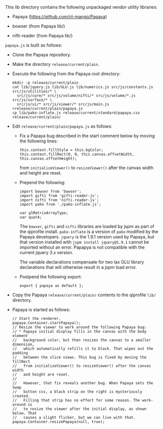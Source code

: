 This lib directory contains the following unpackaged vendor utility
libraries:

* Papaya (https://github.com/rii-mango/Papaya)

* bowser (from Papaya lib/)

* nifti-reader (from Papaya lib/)

`papaya.js` is built as follows:

* Clone the Papaya repository.

* Make the directory `release/current/plain`.

* Execute the following from the Papaya root directory:

      mkdir -p release/current/plain
      cat lib/jquery.js lib/GLU.js lib/numerics.js src/js/constants.js src/js/utilities/* \
        src/js/core/* src/js/volume/nifti/* src/js/volume/*.js src/js/surface/* \
        src/js/ui/* src/js/viewer/* src/js/main.js >release/current/plain/papaya.js
      cp lib/pako-inflate.js release/current/standard/papaya.css release/current/plain/

* Edit `release/current/plain/papaya.js` as follows:
  
  - Fix a Papaya bug described in the start comment below by moving the
    following lines:
    
        this.context.fillStyle = this.bgColor;
        this.context.fillRect(0, 0, this.canvas.offsetWidth, this.canvas.offsetHeight);
    
    from `initializeViewer()` to `resizeViewer()` after the canvas width
    and height are reset.
  
  - Prepend the following:
    
        import bowser from 'bowser';
        import gifti from 'gifti-reader-js';
        import nifti from 'nifti-reader-js';
        import pako from './pako-inflate.js';
        
        var glMatrixArrayType;
        var quat4;
    
    The `bowser`, `gifti` and `nifti` libraries are loaded by jspm as
    part of the qiprofile install. `pako-inflate` is a version of `pako`
    modified by the Papaya developers. `jquery` is the 1.9.1 version used
    by Papaya, but that version installed with `jspm install jquery@1.9.1`
    cannot be imported without an error. Papapya is not compatible with the
    current jquery 3.x version. 
    
    The variable declarations compensate for two lax GLU library declarations
    that will otherwise result in a jspm load error.
  
  - Postpend the following export:
    
        export { papaya as default };

* Copy the Papaya `release/current/plain/` contents to the qiprofile `lib/`
  directory.

* Papaya is started as follows:

      // Start the renderer.
      papaya.Container.startPapaya();
      // Resize the viewer to work around the following Papaya bug:
      // * Papaya initial display fills in the canvas with the body element
      //   background color, but then resizes the canvas to a smaller dimension,
      //   which automatically refills it to black. That wipes out the padding
      //   between the slice views. This bug is fixed by moving the fillRect
      //   from initializeViewer() to resizeViewer() after the canvas width
      //   and height are reset.
      //
      //   However, that fix reveals another bug. When Papaya sets the Swap
      //   button css, a black strip on the right is mysteriously created.
      //   Filling that strip has no effect for some reason. The work-around is
      //   to resize the viewer after the initial display, as shown below. That
      //   causes a slight flicker, but we can live with that.
      papaya.Container.resizePapaya(null, true);
